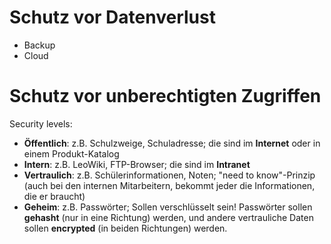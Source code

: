 # Schutz vor Datenverlust
- Backup
- Cloud

# Schutz vor unberechtigten Zugriffen
Security levels:

- **Öffentlich**: z.B. Schulzweige, Schuladresse; die sind im **Internet** oder in einem Produkt-Katalog
- **Intern**: z.B. LeoWiki, FTP-Browser; die sind im **Intranet**
- **Vertraulich**: z.B. Schülerinformationen, Noten; "need to know"-Prinzip (auch bei den internen Mitarbeitern, bekommt jeder die Informationen, die er braucht)
- **Geheim**: z.B. Passwörter; Sollen verschlüsselt sein! Passwörter sollen **gehasht** (nur in eine Richtung) werden, und andere vertrauliche Daten sollen **encrypted** (in beiden Richtungen) werden.